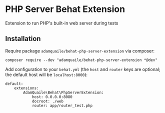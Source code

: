# PHP Server Behat Extension

Extension to run PHP's built-in web server during tests

## Installation

Require package `adamquaile/behat-php-server-extension` via composer:

    composer require --dev "adamquaile/behat-php-server-extension *@dev"

Add configuration to your `behat.yml` (the `host` and `router` keys are optional; the default host will be `localhost:8000`):

    default:
        extensions:
            AdamQuaile\Behat\PhpServerExtension:
                host: 0.0.0.0:8080
                docroot: ./web
                router: app/router_test.php

